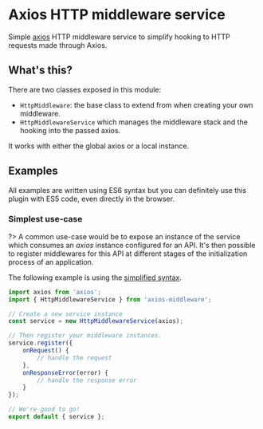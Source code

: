 # Axios HTTP middleware service

Simple [axios](https://github.com/axios/axios) HTTP middleware service to simplify hooking to HTTP requests made through Axios.

## What's this?

There are two classes exposed in this module:

- `HttpMiddleware`: the base class to extend from when creating your own middleware.
- `HttpMiddlewareService` which manages the middleware stack and the hooking into the passed axios.

It works with either the global axios or a local instance.

## Examples

All examples are written using ES6 syntax but you can definitely use this plugin with ES5 code, even directly in the browser.

### Simplest use-case

?> A common use-case would be to expose an instance of the service which consumes an _axios_ instance configured for an API. It's then possible to register middlewares for this API at different stages of the initialization process of an application.

The following example is using the [simplified syntax](simplified-syntax.md).

```javascript
import axios from 'axios';
import { HttpMiddlewareService } from 'axios-middleware';

// Create a new service instance
const service = new HttpMiddlewareService(axios);

// Then register your middleware instances.
service.register({
    onRequest() {
        // handle the request
    },
    onResponseError(error) {
        // handle the response error
    }
});

// We're good to go!
export default { service };
```


